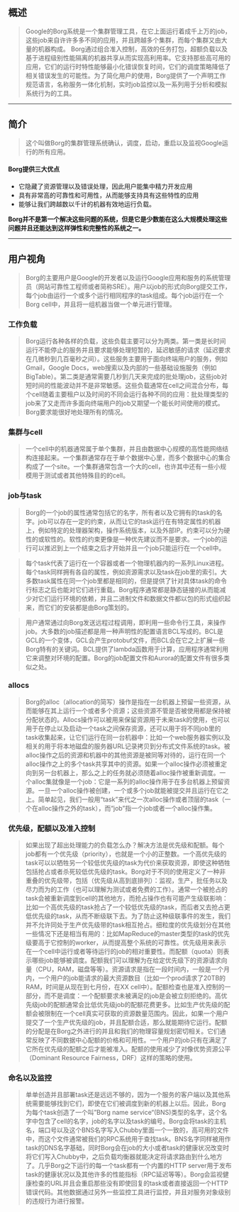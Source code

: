 ## 概述
> Google的Borg系统是一个集群管理工具，在它上面运行着成千上万的job，这些job来自许许多多不同的应用，并且跨越多个集群，而每个集群又由大量的机器构成。
> Borg通过组合准入控制，高效的任务打包，超额负载以及基于进程级别性能隔离的机器共享从而实现高利用率。它支持那些高可用的应用，它们的运行时特性能够最小化错误恢复时间，它们的调度策略降低了相关错误发生的可能性。为了简化用户的使用，Borg提供了一个声明工作规范语言，名称服务一体化机制，实时job监控以及一系列用于分析和模拟系统行为的工具。

---

## 简介
> 这个叫做Borg的集群管理系统确认，调度，启动，重启以及监视Google运行的所有应用。
#### Borg提供三大优点
- 它隐藏了资源管理以及错误处理，因此用户能集中精力开发应用
- 具有非常高的可靠性和可用性，从而能够支持具有这些特性的应用
- 能够让我们跨越数以千计的机器有效地运行负载。

**Borg并不是第一个解决这些问题的系统，但是它是少数能在这么大规模处理这些问题并且还能达到这样弹性和完整性的系统之一。**

---

## 用户视角
> Borg的主要用户是Google的开发者以及运行Google应用和服务的系统管理员（网站可靠性工程师或者简称SRE）。用户以job的形式向Borg提交工作，每个job由运行一个或多个运行相同程序的task组成。每个job运行在一个Borg cell中，并且将一组机器当做一个单元进行管理。

### 工作负载
> Borg运行各种各样的负载，这些负载主要可以分为两类。第一类是长时间运行不能停止的服务并且要求能够处理短暂的，延迟敏感的请求（延迟要求在几微秒到几百毫秒之间）。这些服务主要用于面向终端用户的服务，例如Gmail，Google Docs，web搜索以及内部的一些基础设施服务（例如BigTable）。第二类是通常需要几秒到几天来完成的批处理job，这些job对短时间的性能波动并不是非常敏感。这些负载通常在cell之间混合分布，每个cell随着主要租户以及时间的不同会运行各种不同的应用：批处理类型的job来了又走而许多面向终端用户的job又期望一个能长时间使用的模式。Borg要求能很好地处理所有的情况。

### 集群与cell
> 一个cell中的机器通常属于单个集群，并且由数据中心规模的高性能网络结构连接起来。一个集群通常存在于单个数据中心里，而多个数据中心的集合构成了一个site。一个集群通常包含一个大的cell，也许其中还有一些小规模用于测试或者其他特殊目的的cell。

### job与task
> Borg的一个job的属性通常包括它的名字，所有者以及它拥有的task的名字。job可以存在一定的约束，从而让它的task运行在有特定属性的机器上，例如特定的处理器架构，操作系统版本，以及外部IP。约束可以分为硬性的或软性的。软性的约束更像是一种优先建议而不是要求。一个job的运行可以推迟到上一个结束之后才开始并且一个job只能运行在一个cell中。

> 每个task代表了运行在一个容器或者一个物理机器内的一系列Linux进程。每个task同样拥有各自的属性，例如资源需求以及task在job里的索引。大多数task属性在同一个job里都是相同的，但是提供了针对具体task的命令行标志之后也能对它们进行重载。Borg程序通常都是静态链接的从而能减少对它们运行环境的依赖，并且二进制文件和数据文件都以包的形式组织起来，而它们的安装都是由Borg策划的。

> 用户通常通过向Borg发送远程过程调用，即利用一些命令行工具，来操作job。大多数的job描述都是用一种声明性的配置语言BCL写成的。BCL是GCL的一个变体，GCL会产生protobuf文件，而BCL会在它之上扩展一些Borg特有的关键词。BCL提供了lambda函数用于计算，应用程序通常利用它来调整对环境的配置。Borg的job配置文件和Aurora的配置文件有很多类似之处。

### allocs
> Borg的alloc（allocation的简写）操作是指在一台机器上预留一些资源，从而能够在其上运行一个或者多个资源；这些资源不管是否被使用都是保持被分配状态的。Allocs操作可以被用来保留资源用于未来task的使用，也可以用于在停止以及启动一个task之间保存资源，还可以用于将不同job里的task收集起来，让它们运行在同一台机器中：比如一个web服务器实例以及相关的用于将本地磁盘的服务器URL记录拷贝到分布式文件系统的task。被alloc操作之后的资源和机器中的其他资源是被同等对待的，运行在同一个alloc操作之上的多个task共享其中的资源。如果一个alloc操作必须被重定向到另一台机器上，那么之上的任务就必须随着alloc操作被重新调度。一个alloc集就像是一个job：它是一系列的alloc操作用于在多台机器上预留资源。一旦一个alloc操作被创建，一个或多个job就能被提交并且运行在它之上。简单起见，我们一般用“task”来代之一次alloc操作或者顶层的task（一个在alloc操作之外的task），而“job”指一个job或者一个alloc操作集。

### 优先级，配额以及准入控制
> 如果出现了超出处理能力的负载怎么办？解决方法是优先级和配额。每个job都有一个优先级（priority），也就是一个小的正整数。一个高优先级的task可以以牺牲另一个较低优先级的task为代价来获取资源，即使这种牺牲包括抢占或者杀死较低优先级的task。Borg对于不同的使用定义了一种非重叠的优先级带，包括（优先级从高到底排列）：监视，生产，批任务以及尽力而为的工作（也可以理解为测试或者免费的工作）。通常一个被抢占的task会被重新调度到cell的其他地方，而抢占操作也有可能产生级联影响：比如一个高优先级的task抢占了一个较低优先级的task，而后者又去抢占更低优先级的task，从而不断级联下去。为了防止这种级联事件的发生，我们并不允许同处于生产优先级带的task相互抢占。细粒度的优先级划分在其他一些情况下还是相当有用的：比如MapReduce的master类型的task的优先级要高于它控制的worker，从而提高整个系统的可靠性。优先级用来表示在一个cell中运行或者等待运行的job的相对重要性。而配额（quota）则表示哪些job能够被调度。配额我们可以理解为在给定优先级下的资源请求向量（CPU，RAM，磁盘等等）。资源请求是指在一段时间内，一般是一个月内，一个用户的job能请求的最大资源数目（比如一个prod请求了20TB的RAM，时间是从现在到七月份，在XX cell中）。配额检查也是准入控制的一部分，而不是调度：一个配额要求未被满足的job是会被立刻拒绝的。高优先级job的配额通常会比低优先级job的配额花费更多。比如生产优先级的配额会被限制在一个cell真实可获取的资源数量范围内。因此，如果一个用户提交了一个生产优先级的job，并且配额合适，那么就能期待它运行。配额的分配是在Borg之外进行的并且和我们的物理容量规划密切相关。它们通常反映了不同数据中心配额的价格和可用性。一个用户的job只有在满足了它所在优先级的配额之后才能被准入。配额的使用减少了对像优势资源公平（Dominant Resource Fairness，DRF）这样的策略的使用。


### 命名以及监控
> 单单创造并且部署task还是远远不够的，因为一个服务的客户端以及其他系统需要能够找到它们，即使在它们被调度到新的机器上以后。因此，Borg为每个task创造了一个叫”Borg name service“(BNS)类型的名字，这个名字中包含了cell的名字，job的名字以及task的编号。Borg会将task的主机名，端口号以及这个BNS名字写入Chubby里面一个一致的，高可用的文件中，而这个文件通常被我们的RPC系统用于查找task。BNS名字同样被用作task的DNS名字基础，同时Borg会在job的大小或者task的健康状况改变时将它们写入Chubby中，之后负载均衡器就能决定将请求路由到什么地方了。几乎Borg之下运行的每一个task都有一个内置的HTTP server用于发布task的健康状况以及其他许多的性能指标（RPC延迟等等）。Borg会监视健康检查的URL并且会重启那些没有即使回复的task或者直接返回一个HTTP 错误代码。其他数据通过另外一些监控工具进行监控，并且对服务对象级别的违规行为进行报警。